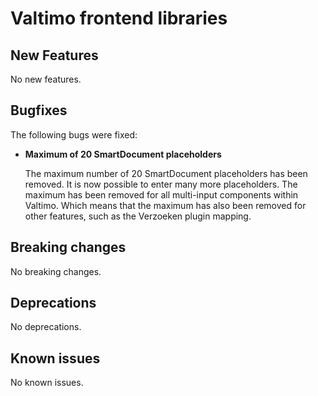 # Valtimo frontend libraries

## New Features

No new features.

## Bugfixes

The following bugs were fixed:

*   **Maximum of 20 SmartDocument placeholders**

    The maximum number of 20 SmartDocument placeholders has been removed. It is now possible to enter many more placeholders. The maximum has been removed for all multi-input components within Valtimo. Which means that the maximum has also been removed for other features, such as the Verzoeken plugin mapping.

## Breaking changes

No breaking changes.

## Deprecations

No deprecations.

## Known issues

No known issues.
